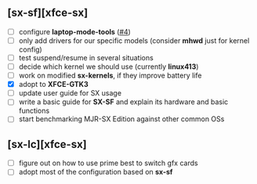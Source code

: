## [sx-sf][xfce-sx]

- [ ] configure **laptop-mode-tools** ([#4](https://github.com/philmmanjaro/project-sx/issues/4))
- [ ] only add drivers for our specific models (consider **mhwd** just for kernel config)
- [ ] test suspend/resume in several situations
- [ ] decide which kernel we should use (currently **linux413**)
- [ ] work on modified **sx-kernels**, if they improve battery life
- [x] adopt to **XFCE-GTK3**
- [ ] update user guide for SX usage
- [ ] write a basic guide for **SX-SF** and explain its hardware and basic functions
- [ ] start benchmarking MJR-SX Edition against other common OSs

## [sx-lc][xfce-sx]
- [ ] figure out on how to use prime best to switch gfx cards
- [ ] adopt most of the configuration based on **sx-sf**
